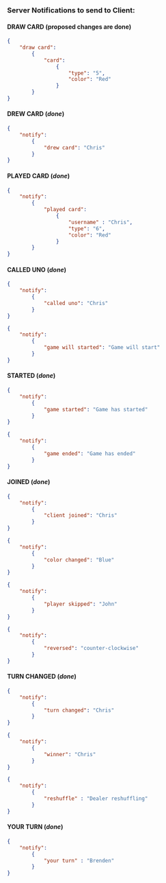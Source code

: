 ### Server Notifications to send to Client:

#### DRAW CARD (**proposed changes are done**)

```json
{
    "draw card": 
        {
            "card":
                {
                    "type": "5",
                    "color": "Red"
                }
        }
}
```

#### DREW CARD (_**done**_)

```json
{
    "notify":
        {
            "drew card": "Chris"
        }
}
```
#### PLAYED CARD (_**done**_)

```json
{
    "notify":
        {
            "played card": 
                {
                    "username" : "Chris",
                    "type": "6",
                    "color": "Red"
                }
        }
}
```

#### CALLED UNO (_**done**_)

```json
{
    "notify":
        {
            "called uno": "Chris"
        }
}
```

```json
{
    "notify":
        {
            "game will started": "Game will start"
        }
}
```

#### STARTED (_**done**_)

```json
{
    "notify":
        {
            "game started": "Game has started"
        }
}
```

```json
{
    "notify":
        {
            "game ended": "Game has ended"
        }
}
```

#### JOINED (_**done**_)

```json
{
    "notify":
        {
            "client joined": "Chris"
        }
}
```

```json
{
    "notify":
        {
            "color changed": "Blue"
        }
}
```

```json
{
    "notify":
        {
            "player skipped": "John"
        }
}
```

```json
{
    "notify":
        {
            "reversed": "counter-clockwise"
        }
}
```

#### TURN CHANGED (_**done**_)

```json
{
    "notify":
        {
            "turn changed": "Chris"
        }
}
```

```json
{
    "notify":
        {
            "winner": "Chris"
        }
}
```

```json
{
    "notify":
        {
            "reshuffle" : "Dealer reshuffling"
        }
}
```

#### YOUR TURN (_**done**_)

```json
{
    "notify":
        {
            "your turn" : "Brenden"
        }
}
```

